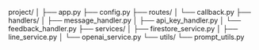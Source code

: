 project/
│
├── app.py
├── config.py
├── routes/
│   └── callback.py
├── handlers/
│   ├── message_handler.py
│   ├── api_key_handler.py
│   └── feedback_handler.py
├── services/
│   ├── firestore_service.py
│   ├── line_service.py
│   └── openai_service.py
└── utils/
    └── prompt_utils.py